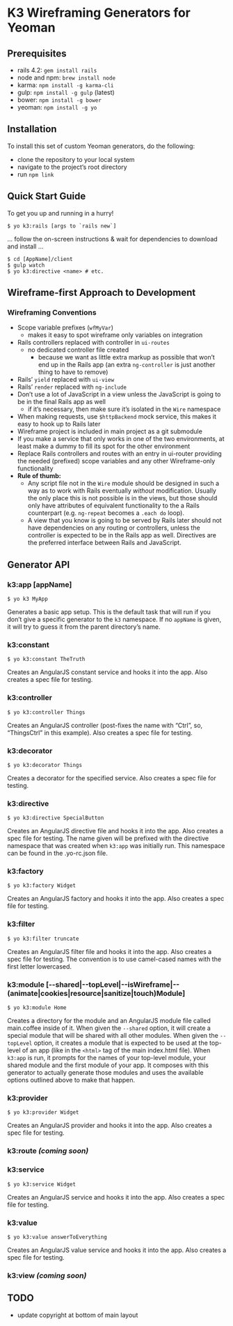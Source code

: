 # K3 Wireframing Generators for Yeoman

## Prerequisites

- rails 4.2: `gem install rails`
- node and npm: `brew install node`
- karma: `npm install -g karma-cli`
- gulp: `npm install -g gulp` (latest)
- bower: `npm install -g bower`
- yeoman: `npm install -g yo`


## Installation

To install this set of custom Yeoman generators, do the following:

- clone the repository to your local system
- navigate to the project’s root directory
- run `npm link`


## Quick Start Guide

To get you up and running in a hurry!

    $ yo k3:rails [args to `rails new`]

… follow the on-screen instructions & wait for dependencies to download and install …

    $ cd [AppName]/client
    $ gulp watch
    $ yo k3:directive <name> # etc.


## Wireframe-first Approach to Development

### Wireframing Conventions

- Scope variable prefixes (`wfMyVar`)
  - makes it easy to spot wireframe only variables on integration
- Rails controllers replaced with controller in `ui-routes`
  - no dedicated controller file created
    - because we want as little extra markup as possible that won’t end up in the Rails app (an extra `ng-controller` is just another thing to have to remove)
- Rails’ `yield` replaced with `ui-view`
- Rails’ `render` replaced with `ng-include`
- Don’t use a lot of JavaScript in a view unless the JavaScript is going to be in the final Rails app as well
  - if it’s necessary, then make sure it’s isolated in the `Wire` namespace
- When making requests, use `$httpBackend` mock service, this makes it easy to hook up to Rails later
- Wireframe project is included in main project as a git submodule
- If you make a service that only works in one of the two environments, at least make a dummy to fill its spot for the other environment
- Replace Rails controllers and routes with an entry in ui-router providing the needed (prefixed) scope variables and any other Wireframe-only functionality
- **Rule of thumb:**
  - Any script file not in the `Wire` module should be designed in such a way as to work with Rails eventually _without_ modification. Usually the only place this is not possible is in the views, but those should only have attributes of equivalent functionality to the a Rails counterpart (e.g. `ng-repeat` becomes a `.each do` loop).
  - A view that you know is going to be served by Rails later should not have dependencies on any routing or controllers, unless the controller is expected to be in the Rails app as well. Directives are the preferred interface between Rails and JavaScript.


## Generator API

### k3:app [appName]

    $ yo k3 MyApp

Generates a basic app setup. This is the default task that will run if you don’t give a specific generator to the `k3` namespace. If no `appName` is given, it will try to guess it from the parent directory’s name.

### k3:constant <constantName>

    $ yo k3:constant TheTruth

Creates an AngularJS constant service and hooks it into the app. Also creates a spec file for testing.

### k3:controller <controllerName>

    $ yo k3:controller Things

Creates an AngularJS controller (post-fixes the name with “Ctrl”, so, “ThingsCtrl” in this example). Also creates a spec file for testing.

### k3:decorator <decoratedServiceName>

    $ yo k3:decorator Things

Creates a decorator for the specified service. Also creates a spec file for testing.

### k3:directive <directiveName>

    $ yo k3:directive SpecialButton

Creates an AngularJS directive file and hooks it into the app. Also creates a spec file for testing. The name given will be prefixed with the directive namespace that was created when `k3:app` was initially run. This namespace can be found in the .yo-rc.json file.

### k3:factory <factoryName>

    $ yo k3:factory Widget

Creates an AngularJS factory and hooks it into the app. Also creates a spec file for testing.

### k3:filter <filterName>

    $ yo k3:filter truncate

Creates an AngularJS filter file and hooks it into the app. Also creates a spec file for testing. The convention is to use camel-cased names with the first letter lowercased.

### k3:module <moduleName> [--shared|--topLevel|--isWireframe|--(animate|cookies|resource|sanitize|touch)Module]

    $ yo k3:module Home

Creates a directory for the module and an AngularJS module file called main.coffee inside of it. When given the `--shared` option, it will create a special module that will be shared with all other modules. When given the `--topLevel` option, it creates a module that is expected to be used at the top-level of an app (like in the `<html>` tag of the main index.html file). When `k3:app` is run, it prompts for the names of your top-level module, your shared module and the first module of your app. It composes with this generator to actually generate those modules and uses the available options outlined above to make that happen.

### k3:provider <providerName>

    $ yo k3:provider Widget

Creates an AngularJS provider and hooks it into the app. Also creates a spec file for testing.

### k3:route _(coming soon)_

### k3:service <serviceName>

    $ yo k3:service Widget

Creates an AngularJS service and hooks it into the app. Also creates a spec file for testing.

### k3:value <variableName>

    $ yo k3:value answerToEverything

Creates an AngularJS value service and hooks it into the app. Also creates a spec file for testing.

### k3:view _(coming soon)_


## TODO

- update copyright at bottom of main layout
